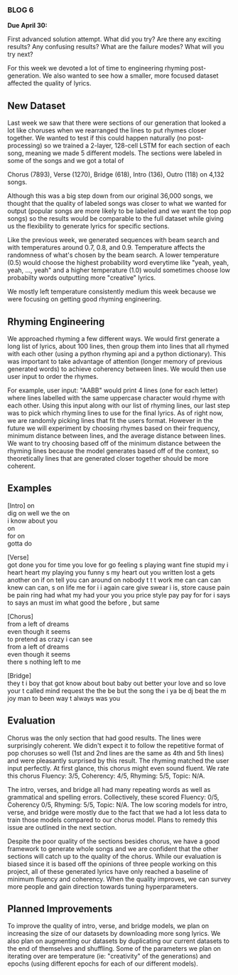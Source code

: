 ### BLOG 6 ###

**Due April 30:**  

First advanced solution attempt. What did you try? Are there any exciting results? Any confusing results? What are the failure modes? What will you try next?

For this week we devoted a lot of time to engineering rhyming post-generation. We also wanted to see how a smaller, more focused dataset affected the quality of lyrics. 

## New Dataset ##
Last week we saw that there were sections of our generation that looked a lot like choruses when we rearranged the lines to put rhymes closer together. We wanted to test if this could happen naturally (no post-processing) so we trained a 2-layer, 128-cell LSTM for each section of each song, meaning we made 5 different models. The sections were labeled in some of the songs and we got a total of  

Chorus (7893), Verse (1270), Bridge (618), Intro (136), Outro (118) on 4,132 songs.  

Although this was a big step down from our original 36,000 songs, we thought that the quality of labeled songs was closer to what we wanted for output (popular songs are more likely to be labeled and we want the top pop songs) so the results would be comparable to the full dataset while giving us the flexibility to generate lyrics for specific sections. 

Like the previous week, we generated sequences with beam search and with temperatures around 0.7, 0.8, and 0.9. Temperature affects the randomness of what's chosen by the beam search. A lower temperature (0.5) would choose the highest probability word everytime like "yeah, yeah, yeah, ..., yeah" and a higher temperature (1.0) would sometimes choose low probabilty words outputting more "creative" lyrics. 

We mostly left temperature consistently medium this week because we were focusing on getting good rhyming engineering.

## Rhyming Engineering ##
We approached rhyming a few different ways. We would first generate a long list of lyrics, about 100 lines, then group them into lines that all rhymed with each other (using a python rhyming api and a python dictionary). This was important to take advantage of attention (longer memory of previous generated words) to achieve coherency between lines. We would then use user input to order the rhymes.

For example, user input: "AABB" would print 4 lines (one for each letter) where lines labelled with the same uppercase character would rhyme with each other. Using this input along with our list of rhyming lines, our last step was to pick which rhyming lines to use for the final lyrics. As of right now, we are randomly picking lines that fit the users format.  However in the future we will experiment by choosing rhymes based on their frequency, minimum distance between lines, and the average distance between lines.  We want to try choosing based off of the minimum distance between the rhyming lines because the model generates based off of the context, so theoretically lines that are generated closer together should be more coherent.

## Examples ##

\[Intro\]
on  
dig on well we the on  
i know about you  
on  
for on  
gotta do  

\[Verse\]  
got done you for time you love for
go feeling s playing want fine stupid my i heart heart my playing you funny s my heart out you written lost a gets another on if on tell you can around on nobody t t t work me can can can knew can can, s on life me for
i i again care give swear i is, store cause pain be pain
ring had what my had your you you price style pay pay for for
i says to says an must im what good the before
, but same

\[Chorus\]  
from a left of dreams  
even though it seems  
to pretend as crazy i can see  
from a left of dreams  
even though it seems  
there s nothing left to me  

\[Bridge\]  
they t i boy that got know about
bout
baby out
better your love and so love your t called mind request the the be but the song the
i ya be dj beat the m joy man to
been way t always was you

## Evaluation ##

Chorus was the only section that had good results. The lines were surprisingly coherent. We didn't expect it to follow the repetitive format of pop choruses so well (1st and 2nd lines are the same as 4th and 5th lines) and were pleasantly surprised by this result. The rhyming matched the user input perfectly. At first glance, this chorus might even sound fluent. We rate this chorus Fluency: 3/5, Coherency: 4/5, Rhyming: 5/5, Topic: N/A.

The intro, verses, and bridge all had many repeating words as well as grammatical and spelling errors. Collectively, these scored Fluency: 0/5, Coherency 0/5, Rhyming: 5/5, Topic: N/A. The low scoring models for intro, verse, and bridge were mostly due to the fact that we had a lot less data to train those models compared to our chorus model. Plans to remedy this issue are outlined in the next section. 

Despite the poor quality of the sections besides chorus, we have a good framework to generate whole songs and we are confident that the other sections will catch up to the quality of the chorus. While our evaluation is biased since it is based off the opinions of three people working on this project, all of these generated lyrics have only reached a baseline of minimum fluency and coherency. When the quality improves, we can survey more people and gain direction towards tuning hyperparameters.

## Planned Improvements ##

To improve the quality of intro, verse, and bridge models, we plan on increasing the size of our datasets by downloading more song lyrics. We also plan on augmenting our datasets by  duplicating our current datasets to the end of themselves and shuffling. Some of the parameters we plan on iterating over are temperature (ie: "creativity" of the generations) and epochs (using different epochs for each of our different models). 

